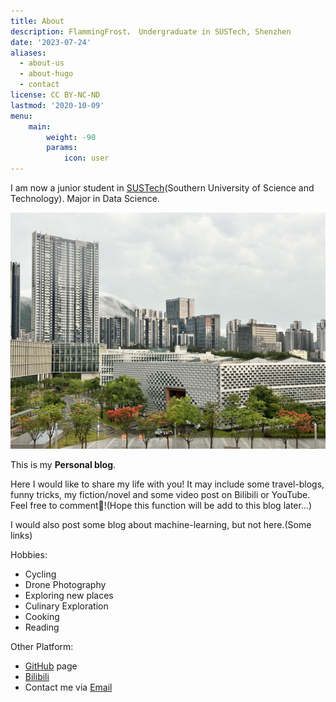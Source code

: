 ```yaml
---
title: About
description: FlammingFrost， Undergraduate in SUSTech, Shenzhen
date: '2023-07-24'
aliases:
  - about-us
  - about-hugo
  - contact
license: CC BY-NC-ND
lastmod: '2020-10-09'
menu:
    main: 
        weight: -90
        params:
            icon: user
---
```


I am now a junior student in [SUSTech](https://www.sustech.edu.cn/)(Southern University of Science and Technology). Major in Data Science.

![SUSTech after raining](SUSTech.JPG)

This is my **Personal blog**. 

Here I would like to share my life with you! It may include some travel-blogs, funny tricks, my fiction/novel and some video post on Bilibili or YouTube. Feel free to comment🤗!(Hope this function will be add to this blog later...)

I would also post some blog about machine-learning, but not here.(Some links)

Hobbies:

- Cycling
- Drone Photography
- Exploring new places
- Culinary Exploration
- Cooking
- Reading

Other Platform:

- [GitHub](https://github.com/FlammingFrost) page
- [Bilibili](https://space.bilibili.com/15122822?spm_id_from=333.1007.0.0)
- Contact me via [Email](404715016@qq.com)
